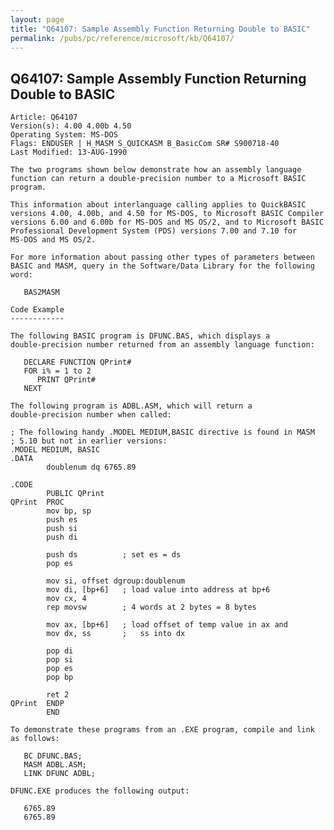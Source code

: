 ```yaml
---
layout: page
title: "Q64107: Sample Assembly Function Returning Double to BASIC"
permalink: /pubs/pc/reference/microsoft/kb/Q64107/
---
```


## Q64107: Sample Assembly Function Returning Double to BASIC

	Article: Q64107
	Version(s): 4.00 4.00b 4.50
	Operating System: MS-DOS
	Flags: ENDUSER | H_MASM S_QUICKASM B_BasicCom SR# S900718-40
	Last Modified: 13-AUG-1990
	
	The two programs shown below demonstrate how an assembly language
	function can return a double-precision number to a Microsoft BASIC
	program.
	
	This information about interlanguage calling applies to QuickBASIC
	versions 4.00, 4.00b, and 4.50 for MS-DOS, to Microsoft BASIC Compiler
	versions 6.00 and 6.00b for MS-DOS and MS OS/2, and to Microsoft BASIC
	Professional Development System (PDS) versions 7.00 and 7.10 for
	MS-DOS and MS OS/2.
	
	For more information about passing other types of parameters between
	BASIC and MASM, query in the Software/Data Library for the following
	word:
	
	   BAS2MASM
	
	Code Example
	------------
	
	The following BASIC program is DFUNC.BAS, which displays a
	double-precision number returned from an assembly language function:
	
	   DECLARE FUNCTION QPrint#
	   FOR i% = 1 to 2
	      PRINT QPrint#
	   NEXT
	
	The following program is ADBL.ASM, which will return a
	double-precision number when called:
	
	; The following handy .MODEL MEDIUM,BASIC directive is found in MASM
	; 5.10 but not in earlier versions:
	.MODEL MEDIUM, BASIC
	.DATA
	        doublenum dq 6765.89
	
	.CODE
	        PUBLIC QPrint
	QPrint  PROC
	        mov bp, sp
	        push es
	        push si
	        push di
	
	        push ds          ; set es = ds
	        pop es
	
	        mov si, offset dgroup:doublenum
	        mov di, [bp+6]   ; load value into address at bp+6
	        mov cx, 4
	        rep movsw        ; 4 words at 2 bytes = 8 bytes
	
	        mov ax, [bp+6]   ; load offset of temp value in ax and
	        mov dx, ss       ;   ss into dx
	
	        pop di
	        pop si
	        pop es
	        pop bp
	
	        ret 2
	QPrint  ENDP
	        END
	
	To demonstrate these programs from an .EXE program, compile and link
	as follows:
	
	   BC DFUNC.BAS;
	   MASM ADBL.ASM;
	   LINK DFUNC ADBL;
	
	DFUNC.EXE produces the following output:
	
	   6765.89
	   6765.89

